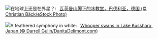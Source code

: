 ![](https://www.bing.com/th?id=OHR.IceChapel_ZH-CN9189733666_UHD.jpg&w=1000)在地球上还是在外星？:&nbsp;&ensp;[瓦茨曼山脚下的冰教堂，巴伐利亚，德国 (© Christian Bäck/eStock Photo)](https://www.bing.com/th?id=OHR.IceChapel_ZH-CN9189733666_UHD.jpg)
<br><br/>
![](https://www.bing.com/th?id=OHR.HokkaidoSwans_EN-US0905932812_UHD.jpg&w=1000)A feathered symphony in white:&nbsp;&ensp;[Whooper swans in Lake Kussharo, Japan (© Darrell Gulin/DanitaDelimont.com)](https://www.bing.com/th?id=OHR.HokkaidoSwans_EN-US0905932812_UHD.jpg)
<br><br/>

